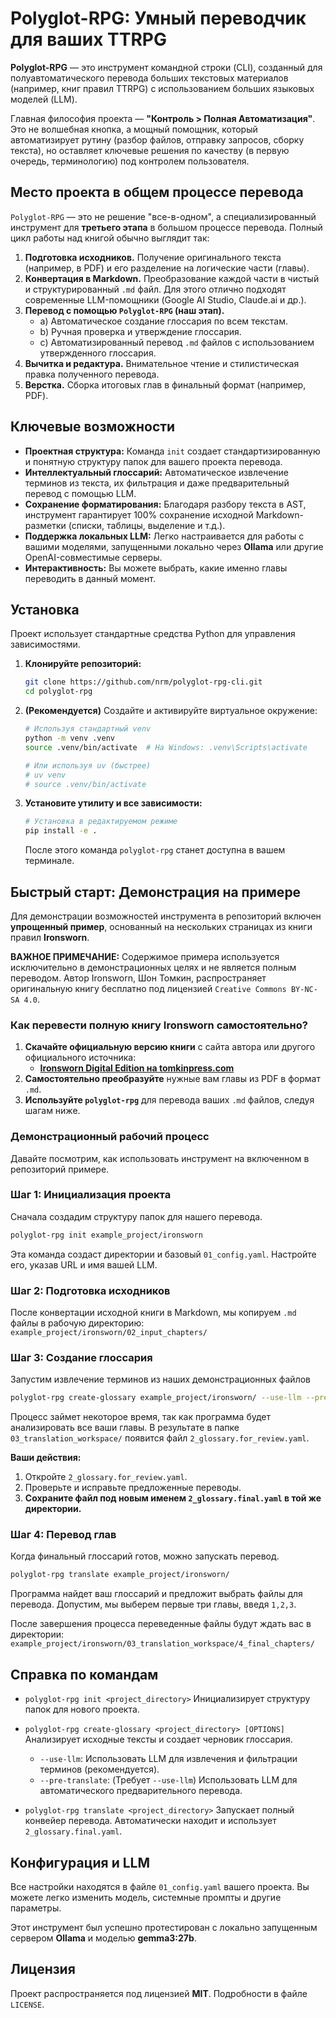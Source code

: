 # Polyglot-RPG: Умный переводчик для ваших TTRPG

**Polyglot-RPG** — это инструмент командной строки (CLI), созданный для полуавтоматического перевода больших текстовых материалов (например, книг правил TTRPG) с использованием больших языковых моделей (LLM).

Главная философия проекта — **"Контроль > Полная Автоматизация"**. Это не волшебная кнопка, а мощный помощник, который автоматизирует рутину (разбор файлов, отправку запросов, сборку текста), но оставляет ключевые решения по качеству (в первую очередь, терминологию) под контролем пользователя.

## Место проекта в общем процессе перевода

`Polyglot-RPG` — это не решение "все-в-одном", а специализированный инструмент для **третьего этапа** в большом процессе перевода. Полный цикл работы над книгой обычно выглядит так:

1.  **Подготовка исходников.** Получение оригинального текста (например, в PDF) и его разделение на логические части (главы).
2.  **Конвертация в Markdown.** Преобразование каждой части в чистый и структурированный `.md` файл. Для этого отлично подходят современные LLM-помощники (Google AI Studio, Claude.ai и др.).
3.  **Перевод с помощью `Polyglot-RPG` (наш этап).**
    *   a) Автоматическое создание глоссария по всем текстам.
    *   b) Ручная проверка и утверждение глоссария.
    *   c) Автоматизированный перевод `.md` файлов с использованием утвержденного глоссария.
4.  **Вычитка и редактура.** Внимательное чтение и стилистическая правка полученного перевода.
5.  **Верстка.** Сборка итоговых глав в финальный формат (например, PDF).

## Ключевые возможности

*   **Проектная структура:** Команда `init` создает стандартизированную и понятную структуру папок для вашего проекта перевода.
*   **Интеллектуальный глоссарий:** Автоматическое извлечение терминов из текста, их фильтрация и даже предварительный перевод с помощью LLM.
*   **Сохранение форматирования:** Благодаря разбору текста в AST, инструмент гарантирует 100% сохранение исходной Markdown-разметки (списки, таблицы, выделение и т.д.).
*   **Поддержка локальных LLM:** Легко настраивается для работы с вашими моделями, запущенными локально через **Ollama** или другие OpenAI-совместимые серверы.
*   **Интерактивность:** Вы можете выбрать, какие именно главы переводить в данный момент.

## Установка

Проект использует стандартные средства Python для управления зависимостями.

1.  **Клонируйте репозиторий:**
    ```bash
    git clone https://github.com/nrm/polyglot-rpg-cli.git
    cd polyglot-rpg
    ```

2.  **(Рекомендуется)** Создайте и активируйте виртуальное окружение:
    ```bash
    # Используя стандартный venv
    python -m venv .venv
    source .venv/bin/activate  # На Windows: .venv\Scripts\activate

    # Или используя uv (быстрее)
    # uv venv
    # source .venv/bin/activate
    ```

3.  **Установите утилиту и все зависимости:**
    ```bash
    # Установка в редактируемом режиме
    pip install -e .
    ```
    После этого команда `polyglot-rpg` станет доступна в вашем терминале.

## Быстрый старт: Демонстрация на примере

Для демонстрации возможностей инструмента в репозиторий включен **упрощенный пример**, основанный на нескольких страницах из книги правил **Ironsworn**.

**ВАЖНОЕ ПРИМЕЧАНИЕ:** Содержимое примера используется исключительно в демонстрационных целях и не является полным переводом. Автор Ironsworn, Шон Томкин, распространяет оригинальную книгу бесплатно под лицензией `Creative Commons BY-NC-SA 4.0`.

### Как перевести полную книгу Ironsworn самостоятельно?

1.  **Скачайте официальную версию книги** с сайта автора или другого официального источника:
    *   **[Ironsworn Digital Edition на tomkinpress.com](https://tomkinpress.com/products/ironsworn-digital-edition)**
2.  **Самостоятельно преобразуйте** нужные вам главы из PDF в формат `.md`.
3.  **Используйте `polyglot-rpg`** для перевода ваших `.md` файлов, следуя шагам ниже.

### Демонстрационный рабочий процесс

Давайте посмотрим, как использовать инструмент на включенном в репозиторий примере.

### Шаг 1: Инициализация проекта

Сначала создадим структуру папок для нашего перевода.

```bash
polyglot-rpg init example_project/ironsworn
```
Эта команда создаст директории и базовый `01_config.yaml`. Настройте его, указав URL и имя вашей LLM.

### Шаг 2: Подготовка исходников

После конвертации исходной книги в Markdown, мы копируем `.md` файлы в рабочую директорию:
`example_project/ironsworn/02_input_chapters/`

### Шаг 3: Создание глоссария

Запустим извлечение терминов из наших демонстрационных файлов

```bash
polyglot-rpg create-glossary example_project/ironsworn/ --use-llm --pre-translate
```
Процесс займет некоторое время, так как программа будет анализировать все ваши главы. В результате в папке `03_translation_workspace/` появится файл `2_glossary.for_review.yaml`.

**Ваши действия:**
1.  Откройте `2_glossary.for_review.yaml`.
2.  Проверьте и исправьте предложенные переводы.
3.  **Сохраните файл под новым именем `2_glossary.final.yaml` в той же директории.**

### Шаг 4: Перевод глав

Когда финальный глоссарий готов, можно запускать перевод.

```bash
polyglot-rpg translate example_project/ironsworn/
```
Программа найдет ваш глоссарий и предложит выбрать файлы для перевода. Допустим, мы выберем первые три главы, введя `1,2,3`.

После завершения процесса переведенные файлы будут ждать вас в директории:
`example_project/ironsworn/03_translation_workspace/4_final_chapters/`

## Справка по командам

*   `polyglot-rpg init <project_directory>`
    Инициализирует структуру папок для нового проекта.

*   `polyglot-rpg create-glossary <project_directory> [OPTIONS]`
    Анализирует исходные тексты и создает черновик глоссария.
    *   `--use-llm`: Использовать LLM для извлечения и фильтрации терминов (рекомендуется).
    *   `--pre-translate`: (Требует `--use-llm`) Использовать LLM для автоматического предварительного перевода.

*   `polyglot-rpg translate <project_directory>`
    Запускает полный конвейер перевода. Автоматически находит и использует `2_glossary.final.yaml`.

## Конфигурация и LLM

Все настройки находятся в файле `01_config.yaml` вашего проекта. Вы можете легко изменить модель, системные промпты и другие параметры.

Этот инструмент был успешно протестирован с локально запущенным сервером **Ollama** и моделью **gemma3:27b**.

## Лицензия

Проект распространяется под лицензией **MIT**. Подробности в файле `LICENSE`.